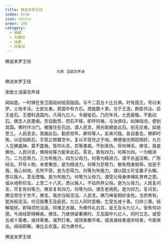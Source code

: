 ```yaml
---
title: 佛说末罗王经
index: true
icon: editor
order: 198
category:
  - 佛藏
  - 大藏经
  - 经藏
  - 经集部
---
```


  佛说末罗王经  

                        　　刘宋 沮渠京声译  

佛说末罗王经  

宋居士沮渠京声译  

闻如是。一时佛在舍卫国祇树给孤独园。与千二百五十比丘俱。时有国王。号曰末罗。土地丰沃。士民壮勇。其国中有方石。周旋数十里。当于王道。群臣共议。启王徙石。王便料选国内。凡得九亿人。令掘徙石。乃历年月。士民疲极。不能动石。佛念人民愚痴。空自勤苦。而石不移。即呼阿难。与汝俱往。如弹指顷。便到其国。佛时作沙门。被服住在石边。谓人民言。用何故掘徙此石。初无应者。如是至三。人民恚言。我掘此石。勤苦轻年。卿何等人。反来问我。各自委去。佛即时笑。以足指挑石。手受之掷置空中。复以手受住之于地。佛便放光明现相好。九亿人见佛威神。莫不震耸。皆叩头言。吾等愚痴。不别真伪。将何神天。佛言。我是佛也。人民问言。佛用何等力能举此石。答言。我有四力。何等为四。一为精进力。二为忍辱力。三为布施力。四为父母力。何等为精进力。谓不杀盗淫欺。广陈经法。开导人物。未曾懈怠。是为精进力。何等为忍辱力。敢有残害毁辱。加恶于我。我心如地。无所不受。是为忍辱力。何等为布施力。谓以国土珍宝妻子头眼。悉以施人。意无恨悔。是为布施力。何等为父母力。谓受父母身体哺乳育养之恩。或从地积珍宝。上至二十八天。悉以施人。不如供养父母。是为父母力。人民复问言。尽复有何等力。佛言复有四力。何等为四。谓生老病死。是为四力。复问言。佛当常住于世不。佛言。我亦当般泥洹。人民言。佛乃神圣相好金色。当世希有。犹尚般泥洹。何况我曹王及臣民。九亿人同时意解。乞受五戒十善。归命三尊。结解垢除。即得须陀洹道。阿难正衣服。为佛作礼白言。是王及与九亿人。皆有何功德。今闻经即得解疾。佛言。乃昔俱留秦佛时。王及国中九亿人。同时立志。或受五戒十善者。或持斋者。或然灯者。或烧香散华者。或讽诵经者或听经者。今故来会。闻经即解。诸比丘欢喜。前为佛作礼。  

佛说末罗王经  
